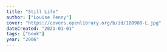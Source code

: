 ```yaml
---
title: "Still Life"
author: ["Louise Penny"]
cover: "https://covers.openlibrary.org/b/id/180980-L.jpg"
dateCreated: "2021-01-01"
tags: ["book"]
year: "2006"
---
```

